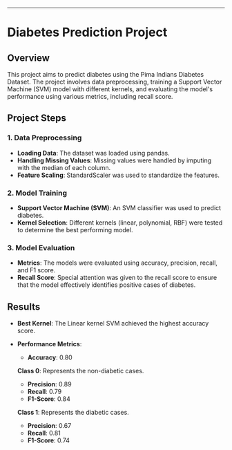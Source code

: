 

---

# Diabetes Prediction Project

## Overview
This project aims to predict diabetes using the Pima Indians Diabetes Dataset. The project involves data preprocessing, training a Support Vector Machine (SVM) model with different kernels, and evaluating the model's performance using various metrics, including recall score.

## Project Steps

### 1. Data Preprocessing
- **Loading Data**: The dataset was loaded using pandas.
- **Handling Missing Values**: Missing values were handled by imputing with the median of each column.
- **Feature Scaling**: StandardScaler was used to standardize the features.

### 2. Model Training
- **Support Vector Machine (SVM)**: An SVM classifier was used to predict diabetes.
- **Kernel Selection**: Different kernels (linear, polynomial, RBF) were tested to determine the best performing model.


### 3. Model Evaluation
- **Metrics**: The models were evaluated using accuracy, precision, recall, and F1 score.
- **Recall Score**: Special attention was given to the recall score to ensure that the model effectively identifies positive cases of diabetes.

## Results
- **Best Kernel**: The Linear kernel SVM achieved the highest accuracy score.
- **Performance Metrics**: 
  - **Accuracy**: 0.80
    
  **Class 0**: Represents the non-diabetic cases.
     - **Precision**: 0.89
    - **Recall**: 0.79
    - **F1-Score**: 0.84
      
  **Class 1**: Represents the diabetic cases.
    - **Precision**: 0.67
    - **Recall**: 0.81
    - **F1-Score**: 0.74
